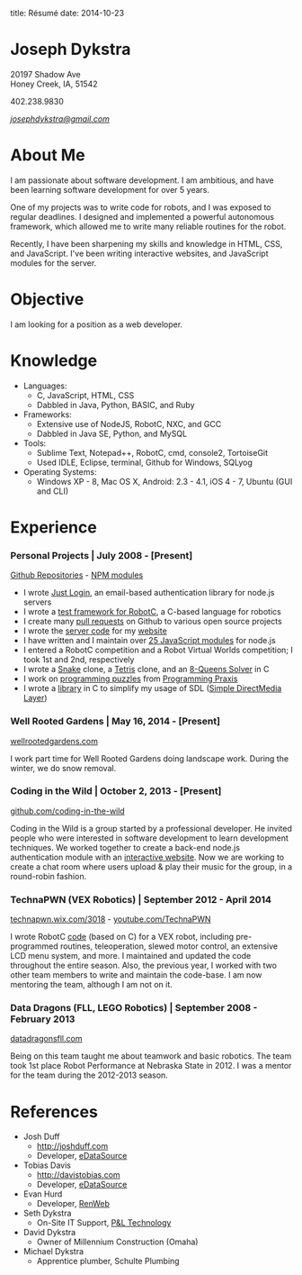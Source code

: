 title: Résumé
date: 2014-10-23

# Joseph Dykstra
20197 Shadow Ave  
Honey Creek, IA, 51542

402.238.9830

*josephdykstra@gmail.com*

# About Me

I am passionate about software development. I am ambitious, and have been learning software development for over 5 years.

One of my projects was to write code for robots, and I was exposed to regular deadlines.  I designed and implemented a powerful autonomous framework, which allowed me to write many reliable routines for the robot.

Recently, I have been sharpening my skills and knowledge in HTML, CSS, and JavaScript.  I've been writing interactive websites, and JavaScript modules for the server.

# Objective
I am looking for a position as a web developer.

# Knowledge
- Languages:
	- C, JavaScript, HTML, CSS
	- Dabbled in Java, Python, BASIC, and Ruby
- Frameworks:
	- Extensive use of NodeJS, RobotC, NXC, and GCC
	- Dabbled in Java SE, Python, and MySQL
- Tools:
	- Sublime Text, Notepad++, RobotC, cmd, console2, TortoiseGit
	- Used IDLE, Eclipse, terminal, Github for Windows, SQLyog
- Operating Systems:
	- Windows XP - 8, Mac OS X, Android: 2.3 - 4.1, iOS 4 - 7, Ubuntu (GUI and CLI)

# Experience

### Personal Projects | July 2008 - [Present]
[Github Repositories](https://github.com/ArtskydJ?tab=repositories) - [NPM modules](http://npmjs.org/~artskydj)

- I wrote [Just Login](http://justlogin.xyz/), an email-based authentication library for node.js servers
- I wrote a [test framework for RobotC](https://github.com/ArtskydJ/robotc-tap), a C-based language for robotics
- I create many [pull requests](https://github.com/pulls?q=is%3Apr+author%3AArtskydJ) on Github to various open source projects
- I wrote the [server code](https://github.com/ArtskydJ/josephdykstra.com) for my [website](http://josephdykstra.com/)
- I have written and I maintain over [25 JavaScript modules](http://npmjs.org/~artskydj) for node.js
- I entered a RobotC competition and a Robot Virtual Worlds competition; I took 1st and 2nd, respectively
- I wrote a [Snake](https://github.com/ArtskydJ/C_Source/tree/master/Snake) clone, a [Tetris](https://github.com/ArtskydJ/C_Source/tree/master/Tetris4) clone, and an [8-Queens Solver](https://github.com/ArtskydJ/C_Source/blob/master/EightQueens/EightQueens3.c) in C
- I work on [programming puzzles](https://github.com/ArtskydJ/programming-praxis) from [Programming Praxis](http://programmingpraxis.com/)
- I wrote a [library](https://github.com/ArtskydJ/C_Source/tree/master/%23include) in C to simplify my usage of SDL ([Simple DirectMedia Layer](http://www.libsdl.org/))

### Well Rooted Gardens | May 16, 2014 - [Present]

[wellrootedgardens.com](http://wellrootedgardens.com)

I work part time for Well Rooted Gardens doing landscape work.  During the winter, we do snow removal.

### Coding in the Wild | October 2, 2013 - [Present]

[github.com/coding-in-the-wild](http://github.com/coding-in-the-wild)

Coding in the Wild is a group started by a professional developer.  He invited people who were interested in software development to learn development techniques.  We worked together to create a back-end node.js authentication module with an [interactive website](http://justlogin.xyz/).  Now we are working to create a chat room where users upload & play their music for the group, in a round-robin fashion.

### TechnaPWN (VEX Robotics) | September 2012 - April 2014

[technapwn.wix.com/3018](http://technapwn.wix.com/3018) - [youtube.com/TechnaPWN](http://youtube.com/TechnaPWN)

I wrote RobotC [code](https://github.com/ArtskydJ/technapwn-toss-up) (based on C) for a VEX robot, including pre-programmed routines, teleoperation, slewed motor control, an extensive LCD menu system, and more.  I maintained and updated the code throughout the entire season.  Also, the previous year, I worked with two other team members to write and maintain the code-base.  I am now mentoring the team, although I am not on it.

### Data Dragons (FLL, LEGO Robotics) | September 2008 - February 2013

[datadragonsfll.com](http://datadragonsfll.com)

Being on this team taught me about teamwork and basic robotics.  The team took 1st place Robot Performance at Nebraska State in 2012.  I was a mentor for the team during the 2012-2013 season.

# References

- Josh Duff
	- http://joshduff.com
	- Developer, [eDataSource](http://www.edatasource.com/)
- Tobias Davis
	- http://davistobias.com
	- Developer, [eDataSource](http://www.edatasource.com/)
- Evan Hurd
	- Developer, [RenWeb](http://www.renweb.com/)
- Seth Dykstra
	- On-Site IT Support, [P&L Technology](http://www.pltechnology.com/)
- David Dykstra
	- Owner of Millennium Construction (Omaha)
- Michael Dykstra
	- Apprentice plumber, Schulte Plumbing
